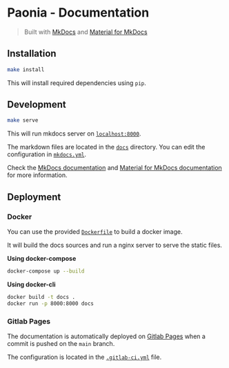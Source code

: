 # Paonia - Documentation

> Built with [MkDocs](https://mkdocs.org) and [Material for MkDocs](https://squidfunk.github.io/mkdocs-material/)

## Installation

```bash
make install
```

This will install required dependencies using `pip`.

## Development

```bash
make serve
```

This will run mkdocs server on [`localhost:8000`](http://localhost:8000).

The markdown files are located in the [`docs`](./docs/) directory.
You can edit the configuration in [`mkdocs.yml`](./mkdocs.yml).

Check the [MkDocs documentation](https://www.mkdocs.org/) and [Material for MkDocs documentation](https://squidfunk.github.io/mkdocs-material/reference/) for more information.

## Deployment

### Docker

You can use the provided [`Dockerfile`](./Dockerfile) to build a docker image.

It will build the docs sources and run a nginx server to serve the static files.

**Using docker-compose**

```bash
docker-compose up --build
```

**Using docker-cli**

```bash
docker build -t docs .
docker run -p 8000:8000 docs
```

### Gitlab Pages

The documentation is automatically deployed on [Gitlab Pages](https://docs.gitlab.com/ee/user/project/pages/) when a commit is pushed on the `main` branch.

The configuration is located in the [`.gitlab-ci.yml`](./.gitlab-ci.yml) file.